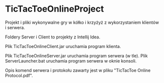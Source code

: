 # TicTacToeOnlineProject
Projekt i pliki wykonywalne gry w kółko i krzyżyż z wykorzystaniem klientów i serwera.

Foldery Server i Client to projekty z Intellij Idea.

Plik TicTacToeOnlineClient.jar uruchamia program klienta.

Plik TicTacToeOnlineServer.jar uruchamia program serwera (w tle).
Plik ServerLauncher.bat uruchamia program serwera w oknie konsoli.

Opis komend serwera i protokołu zawarty jest w pliku "TicTacToe Online Protocol.pdf".
